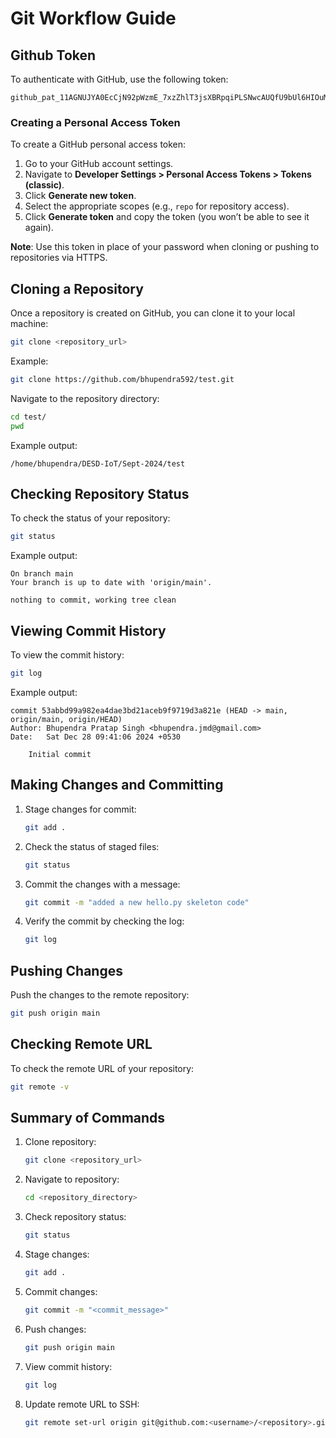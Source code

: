 # Git Workflow Guide

## Github Token
To authenticate with GitHub, use the following token:
```
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
```

### Creating a Personal Access Token
To create a GitHub personal access token:
1. Go to your GitHub account settings.
2. Navigate to **Developer Settings > Personal Access Tokens > Tokens (classic)**.
3. Click **Generate new token**.
4. Select the appropriate scopes (e.g., `repo` for repository access).
5. Click **Generate token** and copy the token (you won’t be able to see it again).

**Note**: Use this token in place of your password when cloning or pushing to repositories via HTTPS.

## Cloning a Repository
Once a repository is created on GitHub, you can clone it to your local machine:
```bash
git clone <repository_url>
```
Example:
```bash
git clone https://github.com/bhupendra592/test.git
```

Navigate to the repository directory:
```bash
cd test/
pwd
```
Example output:
```
/home/bhupendra/DESD-IoT/Sept-2024/test
```

## Checking Repository Status
To check the status of your repository:
```bash
git status
```
Example output:
```
On branch main
Your branch is up to date with 'origin/main'.

nothing to commit, working tree clean
```

## Viewing Commit History
To view the commit history:
```bash
git log
```
Example output:
```
commit 53abbd99a982ea4dae3bd21aceb9f9719d3a821e (HEAD -> main, origin/main, origin/HEAD)
Author: Bhupendra Pratap Singh <bhupendra.jmd@gmail.com>
Date:   Sat Dec 28 09:41:06 2024 +0530

    Initial commit
```

## Making Changes and Committing
1. Stage changes for commit:
   ```bash
   git add .
   ```

2. Check the status of staged files:
   ```bash
   git status
   ```

3. Commit the changes with a message:
   ```bash
   git commit -m "added a new hello.py skeleton code"
   ```

4. Verify the commit by checking the log:
   ```bash
   git log
   ```

## Pushing Changes
Push the changes to the remote repository:
```bash
git push origin main
```

## Checking Remote URL
To check the remote URL of your repository:
```bash
git remote -v
```

## Summary of Commands
1. Clone repository:
   ```bash
   git clone <repository_url>
   ```
2. Navigate to repository:
   ```bash
   cd <repository_directory>
   ```
3. Check repository status:
   ```bash
   git status
   ```
4. Stage changes:
   ```bash
   git add .
   ```
5. Commit changes:
   ```bash
   git commit -m "<commit_message>"
   ```
6. Push changes:
   ```bash
   git push origin main
   ```
7. View commit history:
   ```bash
   git log
   ```
8. Update remote URL to SSH:
   ```bash
   git remote set-url origin git@github.com:<username>/<repository>.git
   ```


